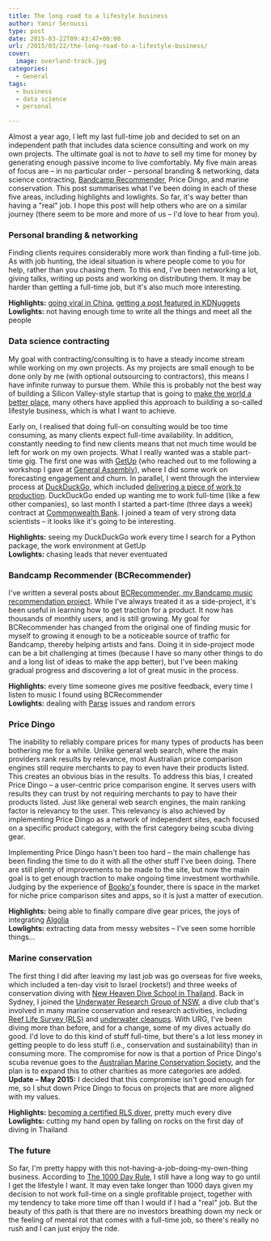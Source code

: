 ```yaml
---
title: The long road to a lifestyle business
author: Yanir Seroussi
type: post
date: 2015-03-22T09:43:47+00:00
url: /2015/03/22/the-long-road-to-a-lifestyle-business/
cover:
  image: overland-track.jpg
categories:
  - General
tags:
  - business
  - data science
  - personal

---
```

Almost a year ago, I left my last full-time job and decided to set on an independent path that includes data science consulting and work on my own projects. The ultimate goal is not to _have_ to sell my time for money by generating enough passive income to live comfortably. My five main areas of focus are &ndash; in no particular order &ndash; personal branding & networking, data science contracting, <a href="http://www.bcrecommender.com" target="_blank" rel="noopener">Bandcamp Recommender</a>, Price Dingo, and marine conservation. This post summarises what I've been doing in each of these five areas, including highlights and lowlights. So far, it's way better than having a "real" job. I hope this post will help others who are on a similar journey (there seem to be more and more of us &ndash; I'd love to hear from you).

### Personal branding & networking

Finding clients requires considerably more work than finding a full-time job. As with job hunting, the ideal situation is where people come to you for help, rather than you chasing them. To this end, I've been networking a lot, giving talks, writing up posts and working on distributing them. It may be harder than getting a full-time job, but it's also much more interesting.

**Highlights:** <a href="http://www.weibo.com/1497035431/BDl53rXDk" target="_blank" rel="noopener">going viral in China</a>, <a href="http://www.kdnuggets.com/2015/03/10-steps-success-kaggle-data-science-competitions.html" target="_blank" rel="noopener">getting a post featured in KDNuggets</a>  
**Lowlights:** not having enough time to write all the things and meet all the people

### Data science contracting

My goal with contracting/consulting is to have a steady income stream while working on my own projects. As my projects are small enough to be done only by me (with optional outsourcing to contractors), this means I have infinite runway to pursue them. While this is probably not the best way of building a Silicon Valley-style startup that is going to <a href="https://www.youtube.com/watch?v=J-GVd_HLlps" target="_blank" rel="noopener">make the world a better place</a>, many others have applied this approach to building a so-called lifestyle business, which is what I want to achieve.

Early on, I realised that doing full-on consulting would be too time consuming, as many clients expect full-time availability. In addition, constantly needing to find new clients means that not much time would be left for work on my own projects. What I really wanted was a stable part-time gig. The first one was with <a href="https://www.getup.org.au/" target="_blank" rel="noopener">GetUp</a> (who reached out to me following a workshop I gave at <a href="https://generalassemb.ly/education/demystifying-data-an-introduction-to-data-science" target="_blank" rel="noopener">General Assembly</a>), where I did some work on forecasting engagement and churn. In parallel, I went through the interview process at <a href="https://duckduckgo.com/" target="_blank" rel="noopener">DuckDuckGo</a>, which included <a href="https://github.com/duckduckgo/zeroclickinfo-fathead/pull/95" target="_blank" rel="noopener">delivering a piece of work to production</a>. DuckDuckGo ended up wanting me to work full-time (like a few other companies), so last month I started a part-time (three days a week) contract at <a href="https://www.commbank.com.au/" target="_blank" rel="noopener">Commonwealth Bank</a>. I joined a team of very strong data scientists &ndash; it looks like it's going to be interesting.

**Highlights:** seeing my DuckDuckGo work every time I search for a Python package, the work environment at GetUp  
**Lowlights:** chasing leads that never eventuated

### Bandcamp Recommender (BCRecommender)

I've written a several posts about <a href="http://www.bcrecommender.com" target="_blank" rel="noopener">BCRecommender, my Bandcamp music recommendation project</a>. While I've always treated it as a side-project, it's been useful in learning how to get traction for a product. It now has thousands of monthly users, and is still growing. My goal for BCRecommender has changed from the original one of finding music for myself to growing it enough to be a noticeable source of traffic for Bandcamp, thereby helping artists and fans. Doing it in side-project mode can be a bit challenging at times (because I have so many other things to do and a long list of ideas to make the app better), but I've been making gradual progress and discovering a lot of great music in the process.

**Highlights:** every time someone gives me positive feedback, every time I listen to music I found using BCRecommender  
**Lowlights:** dealing with [Parse][1] issues and random errors

### Price Dingo

The inability to reliably compare prices for many types of products has been bothering me for a while. Unlike general web search, where the main providers rank results by relevance, most Australian price comparison engines still require merchants to pay to even have their products listed. This creates an obvious bias in the results. To address this bias, I created Price Dingo &ndash; a user-centric price comparison engine. It serves users with results they can trust by not requiring merchants to pay to have their products listed. Just like general web search engines, the main ranking factor is relevancy to the user. This relevancy is also achieved by implementing Price Dingo as a network of independent sites, each focused on a specific product category, with the first category being scuba diving gear. 

Implementing Price Dingo hasn't been too hard &ndash; the main challenge has been finding the time to do it with all the other stuff I've been doing. There are still plenty of improvements to be made to the site, but now the main goal is to get enough traction to make ongoing time investment worthwhile. Judging by the experience of <a href="http://www.booko.com.au" target="_blank" rel="noopener">Booko's</a> founder, there is space in the market for niche price comparison sites and apps, so it is just a matter of execution.

**Highlights:** being able to finally compare dive gear prices, the joys of integrating <a href="http://www.algolia.com" target="_blank" rel="noopener">Algolia</a>  
**Lowlights:** extracting data from messy websites &ndash; I've seen some horrible things...

### Marine conservation

The first thing I did after leaving my last job was go overseas for five weeks, which included a ten-day visit to Israel (rockets!) and three weeks of conservation diving with <a href="http://www.newheavendiveschool.com/marine-conservation-thailand/" target="_blank" rel="noopener">New Heaven Dive School in Thailand</a>. Back in Sydney, I joined the <a href="http://www.urgdiveclub.org.au/" target="_blank" rel="noopener">Underwater Research Group of NSW</a>, a dive club that's involved in many marine conservation and research activities, including <a href="http://reeflifesurvey.com/" target="_blank" rel="noopener">Reef Life Survey (RLS)</a> and <a href="http://www.urgdiveclub.org.au/urg-and-rfa-clean-up-project/" target="_blank" rel="noopener">underwater cleanups</a>. With URG, I've been diving more than before, and for a change, some of my dives actually do good. I'd love to do this kind of stuff full-time, but there's a lot less money in getting people to do less stuff (i.e., conservation and sustainability) than in consuming more. The compromise for now is that a portion of Price Dingo's scuba revenue goes to the <a href="http://www.marineconservation.org.au/" target="_blank" rel="noopener">Australian Marine Conservation Society</a>, and the plan is to expand this to other charities as more categories are added. **Update &ndash; May 2015:** I decided that this compromise isn't good enough for me, so I shut down Price Dingo to focus on projects that are more aligned with my values.

**Highlights:** <a href="http://www.urgdiveclub.org.au/reef-life-survey-training-review/" target="_blank" rel="noopener">becoming a certified RLS diver</a>, pretty much every dive  
**Lowlights:** cutting my hand open by falling on rocks on the first day of diving in Thailand

### The future

So far, I'm pretty happy with this not-having-a-job-doing-my-own-thing business. According to <a href="http://www.tropicalmba.com/living-the-dream/" target="_blank" rel="noopener">The 1000 Day Rule</a>, I still have a long way to go until I get the lifestyle I want. It may even take longer than 1000 days given my decision to not work full-time on a single profitable project, together with my tendency to take more time off than I would if I had a "real" job. But the beauty of this path is that there are no investors breathing down my neck or the feeling of mental rot that comes with a full-time job, so there's really no rush and I can just enjoy the ride.

 [1]: http://parse.com

